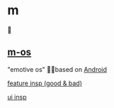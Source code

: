 # m
📴

## [m-os](https://github.com/wavy-project/m/blob/master/m-os/features.txt)
"emotive os" 🤳🏽based on [Android](https://source.android.com/)

[feature insp (good & bad)](https://www.dropbox.com/sh/9mywzjqqvukg9lt/AAA_7Dt-yYT3Vd376m1fSRyVa?dl=0)

[ui insp](https://www.dropbox.com/sh/q2lkq1xsrylxeic/AAAmeSGaXAueL6Wuy_3JQDn0a?dl=0)
